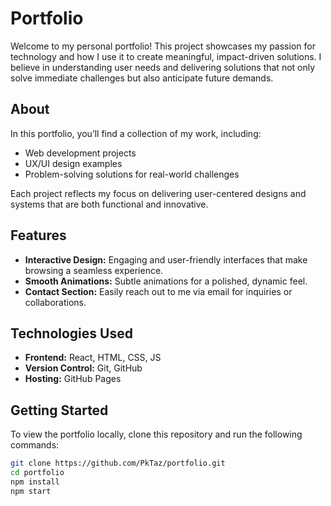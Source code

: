 # Portfolio

Welcome to my personal portfolio! This project showcases my passion for technology and how I use it to create meaningful, impact-driven solutions. I believe in understanding user needs and delivering solutions that not only solve immediate challenges but also anticipate future demands.

## About

In this portfolio, you’ll find a collection of my work, including:

- Web development projects
- UX/UI design examples
- Problem-solving solutions for real-world challenges

Each project reflects my focus on delivering user-centered designs and systems that are both functional and innovative.

## Features

- **Interactive Design:** Engaging and user-friendly interfaces that make browsing a seamless experience.
- **Smooth Animations:** Subtle animations for a polished, dynamic feel.
- **Contact Section:** Easily reach out to me via email for inquiries or collaborations.

## Technologies Used

- **Frontend:** React, HTML, CSS, JS
- **Version Control:** Git, GitHub
- **Hosting:** GitHub Pages

## Getting Started

To view the portfolio locally, clone this repository and run the following commands:

```bash
git clone https://github.com/PkTaz/portfolio.git
cd portfolio
npm install
npm start
